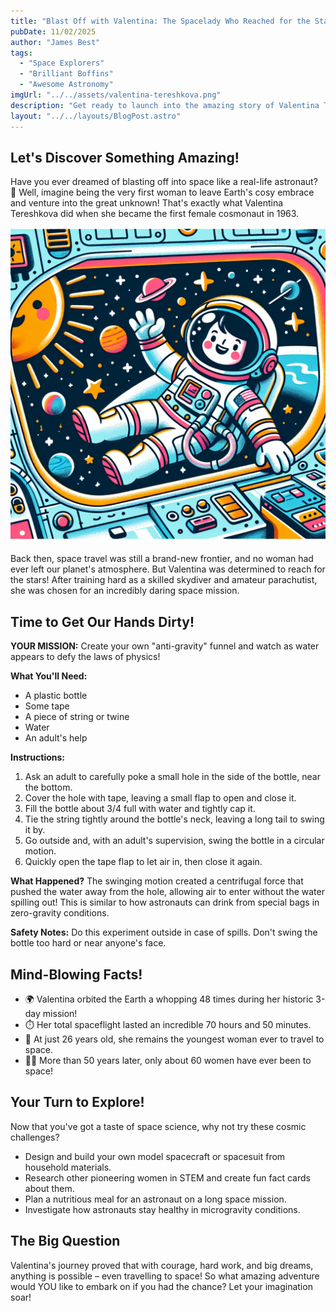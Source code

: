 ```yaml
---
title: "Blast Off with Valentina: The Spacelady Who Reached for the Stars!"
pubDate: 11/02/2025
author: "James Best"
tags:
  - "Space Explorers"
  - "Brilliant Boffins"
  - "Awesome Astronomy"
imgUrl: "../../assets/valentina-tereshkova.png"
description: "Get ready to launch into the amazing story of Valentina Tereshkova, the first woman to journey into the mysteries of space! Discover her courageous adventure, try a stellar science experiment, and learn mind-boggling facts about space travel."
layout: "../../layouts/BlogPost.astro"
---
```


## Let's Discover Something Amazing!

Have you ever dreamed of blasting off into space like a real-life astronaut? 🚀 Well, imagine being the very first woman to leave Earth's cosy embrace and venture into the great unknown! That's exactly what Valentina Tereshkova did when she became the first female cosmonaut in 1963.

![Valentina waving from her spacecraft](../../assets/valentina-tereshkova.png)

Back then, space travel was still a brand-new frontier, and no woman had ever left our planet's atmosphere. But Valentina was determined to reach for the stars! After training hard as a skilled skydiver and amateur parachutist, she was chosen for an incredibly daring space mission.

## Time to Get Our Hands Dirty!

**YOUR MISSION:** Create your own "anti-gravity" funnel and watch as water appears to defy the laws of physics!

**What You'll Need:**

- A plastic bottle
- Some tape
- A piece of string or twine
- Water
- An adult's help

**Instructions:**

1. Ask an adult to carefully poke a small hole in the side of the bottle, near the bottom.
2. Cover the hole with tape, leaving a small flap to open and close it.
3. Fill the bottle about 3/4 full with water and tightly cap it.
4. Tie the string tightly around the bottle's neck, leaving a long tail to swing it by.
5. Go outside and, with an adult's supervision, swing the bottle in a circular motion.
6. Quickly open the tape flap to let air in, then close it again.

**What Happened?** The swinging motion created a centrifugal force that pushed the water away from the hole, allowing air to enter without the water spilling out! This is similar to how astronauts can drink from special bags in zero-gravity conditions.

**Safety Notes:** Do this experiment outside in case of spills. Don't swing the bottle too hard or near anyone's face.

## Mind-Blowing Facts!

- 🌍 Valentina orbited the Earth a whopping 48 times during her historic 3-day mission!
- ⏱️ Her total spaceflight lasted an incredible 70 hours and 50 minutes.
- 🥇 At just 26 years old, she remains the youngest woman ever to travel to space.
- 👩‍🚀 More than 50 years later, only about 60 women have ever been to space!

## Your Turn to Explore!

Now that you've got a taste of space science, why not try these cosmic challenges?

- Design and build your own model spacecraft or spacesuit from household materials.
- Research other pioneering women in STEM and create fun fact cards about them.
- Plan a nutritious meal for an astronaut on a long space mission.
- Investigate how astronauts stay healthy in microgravity conditions.

## The Big Question

Valentina's journey proved that with courage, hard work, and big dreams, anything is possible – even travelling to space! So what amazing adventure would YOU like to embark on if you had the chance? Let your imagination soar!
